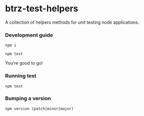 # btrz-test-helpers
A collection of helpers methods for unit testing node applications.

### Development guide
`npm i`

`npm test`

 You're good to go!

### Running test
`npm test`

### Bumping a version
`npm version (patch|minor|major)`
